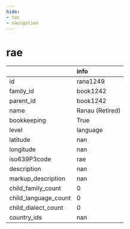 ```yaml
---
hide:
- toc
- navigation
---
```

# rae
|                      | info            |
|:---------------------|:----------------|
| id                   | rana1249        |
| family_id            | book1242        |
| parent_id            | book1242        |
| name                 | Ranau (Retired) |
| bookkeeping          | True            |
| level                | language        |
| latitude             | nan             |
| longitude            | nan             |
| iso639P3code         | rae             |
| description          | nan             |
| markup_description   | nan             |
| child_family_count   | 0               |
| child_language_count | 0               |
| child_dialect_count  | 0               |
| country_ids          | nan             |